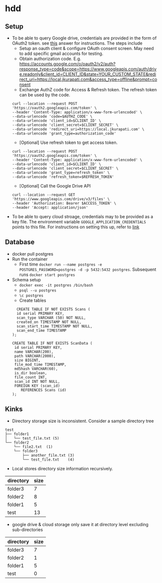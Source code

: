 # hdd

## Setup
- To be able to query Google drive, credentials are provided in the form of OAuth2 token. see [this](https://stackoverflow.com/a/35611334/6487201) answer for instructions. The steps include
  - Setup an oauth client & configure OAuth consent screen. May need to add specific gmail accounts for testing.
  - Obtain authorization code. E.g. https://accounts.google.com/o/oauth2/v2/auth?response_type=code&scope=https://www.googleapis.com/auth/drive.readonly&client_id=CLIENT_ID&state=YOUR_CUSTOM_STATE&redirect_uri=https://local.jkurapati.com&access_type=offline&prompt=consent
  - Exchange AuthZ code for Access & Refresh token. The refresh token can be used by the code.
  ```
  curl --location --request POST 'https://oauth2.googleapis.com/token' \
  --header 'Content-Type: application/x-www-form-urlencoded' \
  --data-urlencode 'code=$AUTHZ_CODE' \
  --data-urlencode 'client_id=$CLIENT_ID' \
  --data-urlencode 'client_secret=$CLIENT_SECRET' \
  --data-urlencode 'redirect_uri=https://local.jkurapati.com' \
  --data-urlencode 'grant_type=authorization_code'
  ```
  - [Optional] Use refresh token to get access token.
  ```
  curl --location --request POST 'https://oauth2.googleapis.com/token' \
  --header 'Content-Type: application/x-www-form-urlencoded' \
  --data-urlencode 'client_id=$CLIENT_ID' \
  --data-urlencode 'client_secret=$CLIENT_SECRET' \
  --data-urlencode 'grant_type=refresh_token' \
  --data-urlencode 'refresh_token=$REFRESH_TOKEN'
  ```
  - [Optional] Call the Google Drive API
  ```
  curl --location --request GET 'https://www.googleapis.com/drive/v3/files' \
  --header 'Authorization: Bearer $ACCESS_TOKEN' \
  --header 'Accept: application/json'
  ```
- To be able to query cloud stroage, credentials may to be provided as a key file. The environment variable `GOOGLE_APPLICATION_CREDENTIALS` points to this file. For instructions on setting this up, refer to [link](https://cloud.google.com/storage/docs/reference/libraries#setting_up_authentication)

## Database
- docker pull postgres
- Run the container
  - First time `docker run --name postgres -e POSTGRES_PASSWORD=postgres -d -p 5432:5432 postgres`. Subsequent runs `docker start postgres`
- Schema setup
  - `docker exec -it postgres /bin/bash`
  - `psql --u postgres`
  - `\c postgres`
  - Create tables
  ```
    CREATE TABLE IF NOT EXISTS Scans (
    id serial PRIMARY KEY,
    scan_type VARCHAR (50) NOT NULL,
    created_on TIMESTAMP NOT NULL,
    scan_start_time TIMESTAMP NOT NULL,
    scan_end_time TIMESTAMP
  );

  CREATE TABLE IF NOT EXISTS ScanData (
   id serial PRIMARY KEY,
   name VARCHAR(200),
   path VARCHAR(2000),
   size BIGINT,
   file_mod_time TIMESTAMP,
   md5hash VARCHAR(60),
   is_dir boolean,
   file_count INT,
   scan_id INT NOT NULL,
   FOREIGN KEY (scan_id)
      REFERENCES Scans (id)
  );
  ```

## Kinks
- Directory storage size is inconsistent. Consider a sample directory tree
```
test
├── folder1
│   └── test_file.txt (5)
└── folder2
    └── file2.txt  (1)
    └── folder3
        ├── another_file.txt (3)
        └── test_file.txt    (4)
```
- Local stores directory size information recursively.

|directory | size|
|----------|------|
|folder3   | 7 |
|folder2   | 8|
|folder1   | 5|
|test      | 13|

- google drive & cloud storage only save it at directory level excluding sub-directories

|directory | size|
|----------|----|
|folder3   | 7 |
|folder2   | 1|
|folder1   | 5|
|test      | 0|
